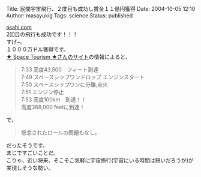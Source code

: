 Title: 民間宇宙飛行、２度目も成功し賞金１１億円獲得
Date: 2004-10-05 12:10
Author: masayukig
Tags: science
Status: published

[asahi.com](http://www.asahi.com/science/update/1005/001.html?2004)  
2回目の飛行も成功です！！！  
すげ\~。  
１０００万ドル獲得です。  
[★ Space Tourism
★さんのサイト](http://blog.livedoor.jp/nereus/archives/7631353.html)の情報によると、  

> 7:33 高度43,500　フィート到達  
> 7:49 スペースシップワンドロップ エンジンスタート  
> 7:50 スペースシップワンに分離,点火  
> 7:51 エンジン停止  
> 7:53 高度100km　到達！！  
> 高度368,000 feetに到達！

で、  

> 懸念されたロールの問題もなし。

だったそうです。  
まじですごいことだ。  
こりゃ、近い将来、そこそこ気軽に宇宙旅行(宇宙にいる時間は短いだろうが)が実現しそうな勢い。

